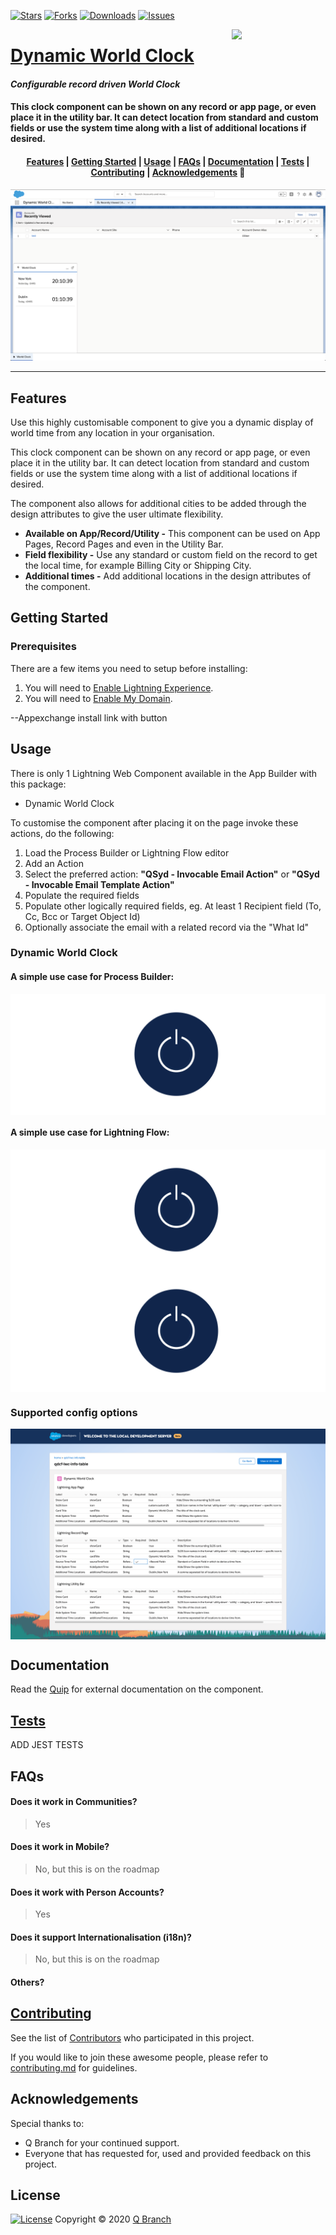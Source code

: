 [![Stars][stars-shield]][repository-url] [![Forks][forks-shield]][repository-url] [![Downloads][downloads-shield]][downloads-url] [![Issues][issues-shield]][issues-url]

<div>
	<img align="right" width="150" src="../master/images/qbranch_logo.gif">
</div>

# <a href="https://appexchange.salesforce.com/appxListingDetail?listingId=a0N3A00000FZGsLUAX">Dynamic World Clock</a>

#### _Configurable record driven World Clock_

#### This clock component can be shown on any record or app page, or even place it in the utility bar. It can detect location from standard and custom fields or use the system time along with a list of additional locations if desired.

<h4 align="center">
	<a href="#features">Features</a> |
	<a href="#getting-started">Getting Started</a> |
	<a href="#usage">Usage</a> |
	<a href="#faqs">FAQs</a> |
	<a href="#documentation">Documentation</a> |
    	<a href="#tests">Tests</a> |
	<a href="#contributing">Contributing</a> |
	<a href="#acknowledgements">Acknowledgements</a> 🥰
</h4>

<p align="center">
	<img src="images/Screenshot2.png">
</p>

---

## Features

Use this highly customisable component to give you a dynamic display of world time from any location in your organisation.

This clock component can be shown on any record or app page, or even place it in the utility bar. It can detect location from standard and custom fields or use the system time along with a list of additional locations if desired.

The component also allows for additional cities to be added through the design attributes to give the user ultimate flexibility.

- **Available on App/Record/Utility -** This component can be used on App Pages, Record Pages and even in the Utility Bar.
- **Field flexibility -** Use any standard or custom field on the record to get the local time, for example Billing City or Shipping City.
- **Additional times -** Add additional locations in the design attributes of the component.

## Getting Started

### Prerequisites

There are a few items you need to setup before installing:

1. You will need to [Enable Lightning Experience](https://trailhead.salesforce.com/en/content/learn/modules/lex_migration_introduction/lex_migration_introduction_administration).
2. You will need to [Enable My Domain](https://trailhead.salesforce.com/en/content/learn/modules/identity_login/identity_login_my_domain).

--Appexchange install link with button

## Usage

There is only 1 Lightning Web Component available in the App Builder with this package:

- Dynamic World Clock

To customise the component after placing it on the page invoke these actions, do the following:

1. Load the Process Builder or Lightning Flow editor
2. Add an Action
3. Select the preferred action: **"QSyd - Invocable Email Action"** or **"QSyd - Invocable Email Template Action"**
4. Populate the required fields
5. Populate other logically required fields, eg. At least 1 Recipient field (To, Cc, Bcc or Target Object Id)
6. Optionally associate the email with a related record via the "What Id"

### Dynamic World Clock

#### A simple use case for Process Builder:

<div>
	<img align="center" src="images/qbranch_logo.gif">
</div>

#### A simple use case for Lightning Flow:

<div>
	<img align="center" src="images/qbranch_logo.gif">
<div>
	<img align="center" src="images/qbranch_logo.gif">
</div>

### Supported config options

<div>
	<img align="center" src="images/screenshot3.png">
</div>

## Documentation

Read the [Quip][quip-url] for external documentation on the component.

## [Tests][tests-url]

ADD JEST TESTS

## FAQs

#### Does it work in Communities?

> Yes

#### Does it work in Mobile?

> No, but this is on the roadmap

#### Does it work with Person Accounts?

> Yes

#### Does it support Internationalisation (i18n)?

> No, but this is on the roadmap

#### Others?

## [Contributing](/CONTRIBUTING.md)

See the list of [Contributors][contributors-url] who participated in this project.

If you would like to join these awesome people, please refer to [contributing.md](/CONTRIBUTING.md) for guidelines.

## Acknowledgements

Special thanks to:

- Q Branch for your continued support.
- Everyone that has requested for, used and provided feedback on this project.

## License

[![License][license-shield]][license-url] Copyright © 2020 [Q Branch][author-url]

<!--- Images -->

[stars-shield]: https://img.shields.io/github/stars/sfdc-qbranch/DynamicWorldClock?style=flat-square&color=green
[forks-shield]: https://img.shields.io/github/forks/sfdc-qbranch/DynamicWorldClock?style=flat-square
[version-shield]: https://img.shields.io/github/tag/sfdc-qbranch/DynamicWorldClock?label=release&color=green
[downloads-shield]: https://img.shields.io/github/downloads/sfdc-qbranch/DynamicWorldClock/total?style=flat-square&color=violet
[issues-shield]: https://img.shields.io/github/issues-raw/sfdc-qbranch/DynamicWorldClock?style=flat-square&color=red
[license-shield]: https://img.shields.io/badge/License-BSD%203--Clause-blue.svg

<!--- Urls -->

[repository-url]: https://github.com/sfdc-qbranch/DynamicWorldClock
[downloads-url]: https://github.com/sfdc-qbranch/DynamicWorldClock/releases
[issues-url]: https://github.com/sfdc-qbranch/DynamicWorldClock/issues
[license-url]: https://opensource.org/licenses/BSD-3-Clause
[author-url]: http://github.com/shocks13
[contributors-url]: https://github.com/sfdc-qbranch/DynamicWorldClock/contributors
[tests-url]: https://github.com/sfdc-qbranch/DynamicWorldClock/tests
[quip-url]: https://salesforce.quip.com/um8sAuXNyCnO
